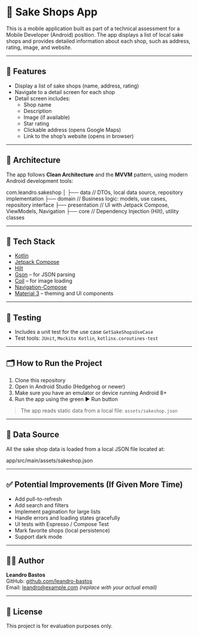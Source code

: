 # 🍶 Sake Shops App

This is a mobile application built as part of a technical assessment for a Mobile Developer (Android) position. The app displays a list of local sake shops and provides detailed information about each shop, such as address, rating, image, and website.

---

## 📱 Features

- Display a list of sake shops (name, address, rating)
- Navigate to a detail screen for each shop
- Detail screen includes:
  - Shop name
  - Description
  - Image (if available)
  - Star rating
  - Clickable address (opens Google Maps)
  - Link to the shop’s website (opens in browser)

---

## 🧠 Architecture

The app follows **Clean Architecture** and the **MVVM** pattern, using modern Android development tools:

com.leandro.sakeshop
│
├── data // DTOs, local data source, repository implementation
├── domain // Business logic: models, use cases, repository interface
├── presentation // UI with Jetpack Compose, ViewModels, Navigation
├── core // Dependency Injection (Hilt), utility classes


---

## 🧰 Tech Stack

- [Kotlin](https://kotlinlang.org/)
- [Jetpack Compose](https://developer.android.com/jetpack/compose)
- [Hilt](https://developer.android.com/training/dependency-injection/hilt-android)
- [Gson](https://github.com/google/gson) – for JSON parsing
- [Coil](https://coil-kt.github.io/coil/) – for image loading
- [Navigation-Compose](https://developer.android.com/jetpack/compose/navigation)
- [Material 3](https://m3.material.io/) – theming and UI components

---

## 🧪 Testing

- Includes a unit test for the use case `GetSakeShopsUseCase`
- Test tools: `JUnit`, `Mockito Kotlin`, `kotlinx.coroutines-test`

---

## 🗂️ How to Run the Project

1. Clone this repository
2. Open in Android Studio (Hedgehog or newer)
3. Make sure you have an emulator or device running Android 8+
4. Run the app using the green ▶ Run button

> The app reads static data from a local file: `assets/sakeshop.json`

---

## 📁 Data Source

All the sake shop data is loaded from a local JSON file located at:

app/src/main/assets/sakeshop.json


---

## ✅ Potential Improvements (If Given More Time)

- Add pull-to-refresh
- Add search and filters
- Implement pagination for large lists
- Handle errors and loading states gracefully
- UI tests with Espresso / Compose Test
- Mark favorite shops (local persistence)
- Support dark mode

---

## 👨‍💻 Author

**Leandro Bastos**  
GitHub: [github.com/leandro-bastos](https://github.com/leandro-bastos)  
Email: leandro@example.com *(replace with your actual email)*

---

## 📄 License

This project is for evaluation purposes only.
